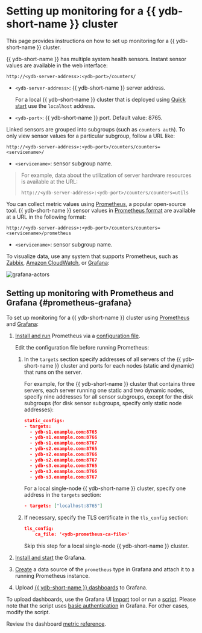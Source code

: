 # Setting up monitoring for a {{ ydb-short-name }} cluster

This page provides instructions on how to set up monitoring for a {{ ydb-short-name }} cluster.

{{ ydb-short-name }} has multiple system health sensors. Instant sensor values are available in the web interface:

```http
http://<ydb-server-address>:<ydb-port>/counters/
```

- `<ydb-server-address>`: {{ ydb-short-name }} server address.

    For a local {{ ydb-short-name }} cluster that is deployed using [Quick start](../../quickstart.md) use the `localhost` address.

- `<ydb-port>`: {{ ydb-short-name }} port. Default value: 8765.

Linked sensors are grouped into subgroups (such as `counters auth`). To only view sensor values for a particular subgroup, follow a URL like:

```http
http://<ydb-server-address>:<ydb-port>/counters/counters=<servicename>/
```

- `<servicename>`: sensor subgroup name.

> For example, data about the utilization of server hardware resources is available at the URL:
>
> ```http
> http://<ydb-server-address>:<ydb-port>/counters/counters=utils
> ```

You can collect metric values using [Prometheus](https://prometheus.io/), a popular open-source tool. {{ ydb-short-name }} sensor values in [Prometheus format](https://prometheus.io/docs/instrumenting/exposition_formats/) are available at a URL in the following format:

```http
http://<ydb-server-address>:<ydb-port>/counters/counters=<servicename>/prometheus
```

- `<servicename>`: sensor subgroup name.

To visualize data, use any system that supports Prometheus, such as [Zabbix](https://www.zabbix.com/), [Amazon CloudWatch](https://aws.amazon.com/cloudwatch/), or [Grafana](https://grafana.com/):

![grafana-actors](../../_assets/grafana-actors.png)

## Setting up monitoring with Prometheus and Grafana {#prometheus-grafana}

To set up monitoring for a {{ ydb-short-name }} cluster using [Prometheus](https://prometheus.io/) and [Grafana](https://grafana.com/):

1. [Install and run](https://prometheus.io/docs/prometheus/latest/getting_started/#downloading-and-running-prometheus) Prometheus via a [configuration file](https://github.com/ydb-platform/ydb/tree/main/ydb/deploy/grafana_dashboards/local_ydb_prometheus.yml).

    Edit the configuration file before running Prometheus:

    1. In the `targets` section specify addresses of all servers of the {{ ydb-short-name }} cluster and ports for each nodes (static and dynamic) that runs on the server.

        For example, for the {{ ydb-short-name }} cluster that contains three servers, each server running one static and two dynamic nodes, specify nine addresses for all sensor subgroups, except for the disk subgroups (for disk sensor subgroups, specify only static node addresses):

        ```json
        static_configs:
        - targets:
          - ydb-s1.example.com:8765
          - ydb-s1.example.com:8766
          - ydb-s1.example.com:8767
          - ydb-s2.example.com:8765
          - ydb-s2.example.com:8766
          - ydb-s2.example.com:8767
          - ydb-s3.example.com:8765
          - ydb-s3.example.com:8766
          - ydb-s3.example.com:8767
        ```

        For a local single-node {{ ydb-short-name }} cluster, specify one address in the `targets` section:

        ```json
        - targets: ["localhost:8765"]
        ```

    1. If necessary, specify the TLS certificate in the `tls_config` section:

       ```json
       tls_config:
           ca_file: '<ydb-prometheus-ca-file>'
       ```

       Skip this step for a local single-node {{ ydb-short-name }} cluster.

1. [Install and start](https://grafana.com/docs/grafana/latest/getting-started/getting-started/) the Grafana.

1. [Create](https://prometheus.io/docs/visualization/grafana/#creating-a-prometheus-data-source) a data source of the `prometheus` type in Grafana and attach it to a running Prometheus instance.

1. Upload [{{ ydb-short-name }} dashboards](https://github.com/ydb-platform/ydb/tree/main/ydb/deploy/helm/ydb-prometheus/dashboards) to Grafana.

To upload dashboards, use the Grafana UI [Import](https://grafana.com/docs/grafana/latest/dashboards/export-import/#import-dashboard) tool or run a [script](https://github.com/ydb-platform/ydb/tree/main/ydb/deploy/grafana_dashboards/local_upload_dashboards.sh). Please note that the script uses [basic authentication](https://grafana.com/docs/grafana/latest/http_api/create-api-tokens-for-org/#authentication) in Grafana. For other cases, modify the script.

Review the dashboard [metric reference](../../reference/observability/metrics/grafana-dashboards.md).
